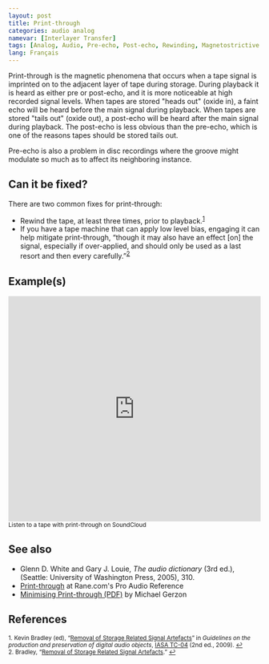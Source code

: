 ```yaml
---
layout: post
title: Print-through
categories: audio analog
namevar: [Interlayer Transfer]
tags: [Analog, Audio, Pre-echo, Post-echo, Rewinding, Magnetostrictive Action]
lang: Français
---
```


Print-through is the magnetic phenomena that occurs when a tape signal is imprinted on to the adjacent layer of tape during storage. During playback it is heard as either pre or post-echo, and it is more noticeable at high recorded signal levels. When tapes are stored "heads out" (oxide in), a faint echo will be heard before the main signal during playback. When tapes are stored "tails out" (oxide out), a post-echo will be heard after the main signal during playback. The post-echo is less obvious than the pre-echo, which is one of the reasons tapes should be stored tails out.  

Pre-echo is also a problem in disc recordings where the groove might modulate so much as to affect its neighboring instance.

## Can it be fixed?

There are two common fixes for print-through:

* Rewind the tape, at least three times, prior to playback.<sup><a href="#fn1" id="ref1">1</a></sup>
* If you have a tape machine that can apply low level bias, engaging it can help mitigate print-through, “though it may also have an effect [on] the signal, especially if over-applied, and should only be used as a last resort and then every carefully.”<sup><a href="#fn2" id="ref2">2</a></sup>

## Example(s)

<iframe width="100%" height="450" scrolling="no" frameborder="no" src="https://w.soundcloud.com/player/?url=https%3A//api.soundcloud.com/tracks/96925356&amp;auto_play=false&amp;hide_related=false&amp;show_comments=true&amp;show_user=true&amp;show_reposts=false&amp;visual=true"></iframe><sub>Listen to a tape with print-through on SoundCloud</sub>

## See also

* Glenn D. White and Gary J. Louie, _The audio dictionary_ (3rd ed.), (Seattle: University of Washington Press, 2005), 310.  
* [Print-through](https://web-beta.archive.org/web/20130324143942/http://www.rane.com/par-p.html#print_through)  at Rane.com's Pro Audio Reference  
* [Minimising Print-through (PDF)](http://www.audiosignal.co.uk/Resources/Print-through_USL.pdf‎) by Michael Gerzon

## References

<sup id="fn1">1. Kevin Bradley (ed), “[Removal of Storage Related Signal Artefacts](http://www.iasa-web.org/tc04/removal-storage-related-signal-artefacts)” in _Guidelines on the production and preservation of digital audio objects_, [IASA TC-04](http://www.iasa-web.org/tc04/audio-preservation) (2nd ed., 2009). <a href="#ref1" title="Jump back to footnote 1 in the text.">↩</a></sup>    
<sup id="fn2">2. Bradley, “[Removal of Storage Related Signal Artefacts](http://www.iasa-web.org/tc04/removal-storage-related-signal-artefacts).” <a href="#ref2" title="Jump back to footnote 2 in the text.">↩</a></sup>   
